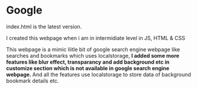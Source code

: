 # Google
index.html is the latest version.

I created this webpage when i am in intermidiate level in JS, HTML & CSS

This webpage is a mimic liitle bit of google search engine webpage like searches and bookmarks which uses localstorage,  <b>I added some more features like blur effect, transparancy and add background etc in customize section which is not available in google search engine webpage. </b>
And all the features use localstorage to store data of background bookmark details etc.
